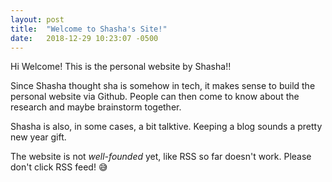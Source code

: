 ```yaml
---
layout: post
title:  "Welcome to Shasha's Site!"
date:   2018-12-29 10:23:07 -0500
---
```

Hi Welcome! This is the personal website by Shasha!!

Since Shasha thought sha is somehow in tech, it makes sense to build the personal website via Github. People can then come to know about the research and maybe brainstorm together. 

Shasha is also, in some cases, a bit talktive. Keeping a blog sounds a pretty new year gift. 

The website is not *well-founded* yet, like RSS so far doesn't work. Please don't click RSS feed! :sweat_smile:


